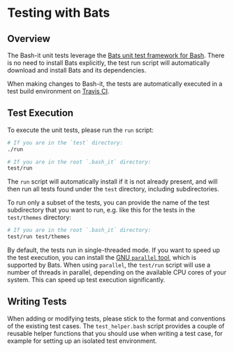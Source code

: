 # Testing with Bats

## Overview

The Bash-it unit tests leverage the [Bats unit test framework for Bash](https://github.com/bats-core/bats-core).
There is no need to install Bats explicitly, the test run script will automatically download and install Bats and its dependencies.

When making changes to Bash-it, the tests are automatically executed in a test build environment on [Travis CI](https://travis-ci.com).

## Test Execution

To execute the unit tests, please run the `run` script:

```bash
# If you are in the `test` directory:
./run

# If you are in the root `.bash_it` directory:
test/run
```

The `run` script will automatically install if it is not already present, and will then run all tests found under the `test` directory, including subdirectories.

To run only a subset of the tests, you can provide the name of the test subdirectory that you want to run, e.g. like this for the tests in the `test/themes` directory:

```bash
# If you are in the root `.bash_it` directory:
test/run test/themes
```

By default, the tests run in single-threaded mode.
If you want to speed up the test execution, you can install the [GNU `parallel` tool](https://www.gnu.org/software/parallel/), which is supported by Bats.
When using `parallel`, the `test/run` script will use a number of threads in parallel, depending on the available CPU cores of your system.
This can speed up test execution significantly.

## Writing Tests

When adding or modifying tests, please stick to the format and conventions of the existing test cases.
The `test_helper.bash` script provides a couple of reusable helper functions that you should use when writing a test case,
for example for setting up an isolated test environment.
